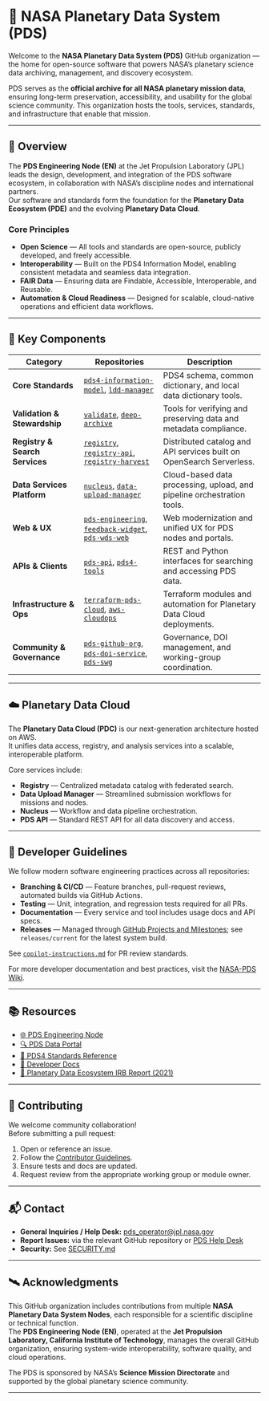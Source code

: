 # 🌌 NASA Planetary Data System (PDS)

Welcome to the **NASA Planetary Data System (PDS)** GitHub organization —  
the home for open-source software that powers NASA’s planetary science data archiving, management, and discovery ecosystem.

PDS serves as the **official archive for all NASA planetary mission data**, ensuring long-term preservation, accessibility, and usability for the global science community. This organization hosts the tools, services, standards, and infrastructure that enable that mission.

---

## 🚀 Overview

The **PDS Engineering Node (EN)** at the Jet Propulsion Laboratory (JPL) leads the design, development, and integration of the PDS software ecosystem, in collaboration with NASA’s discipline nodes and international partners.  
Our software and standards form the foundation for the **Planetary Data Ecosystem (PDE)** and the evolving **Planetary Data Cloud**.

### Core Principles

- **Open Science** — All tools and standards are open-source, publicly developed, and freely accessible.  
- **Interoperability** — Built on the PDS4 Information Model, enabling consistent metadata and seamless data integration.  
- **FAIR Data** — Ensuring data are Findable, Accessible, Interoperable, and Reusable.  
- **Automation & Cloud Readiness** — Designed for scalable, cloud-native operations and efficient data workflows.

---

## 🧩 Key Components

| Category | Repositories | Description |
|-----------|---------------|-------------|
| **Core Standards** | [`pds4-information-model`](https://github.com/NASA-PDS/pds4-information-model), [`ldd-manager`](https://github.com/NASA-PDS/ldd-manager) | PDS4 schema, common dictionary, and local data dictionary tools. |
| **Validation & Stewardship** | [`validate`](https://github.com/NASA-PDS/validate), [`deep-archive`](https://github.com/NASA-PDS/deep-archive) | Tools for verifying and preserving data and metadata compliance. |
| **Registry & Search Services** | [`registry`](https://github.com/NASA-PDS/registry), [`registry-api`](https://github.com/NASA-PDS/registry-api), [`registry-harvest`](https://github.com/NASA-PDS/registry-harvest) | Distributed catalog and API services built on OpenSearch Serverless. |
| **Data Services Platform** | [`nucleus`](https://github.com/NASA-PDS/nucleus), [`data-upload-manager`](https://github.com/NASA-PDS/data-upload-manager) | Cloud-based data processing, upload, and pipeline orchestration tools. |
| **Web & UX** | [`pds-engineering`](https://github.com/NASA-PDS/pds-engineering), [`feedback-widget`](https://github.com/NASA-PDS/feedback-widget), [`pds-wds-web`](https://github.com/NASA-PDS/pds-wds-web) | Web modernization and unified UX for PDS nodes and portals. |
| **APIs & Clients** | [`pds-api`](https://github.com/NASA-PDS/pds-api), [`pds4-tools`](https://github.com/NASA-PDS/pds4-tools) | REST and Python interfaces for searching and accessing PDS data. |
| **Infrastructure & Ops** | [`terraform-pds-cloud`](https://github.com/NASA-PDS/terraform-pds-cloud), [`aws-cloudops`](https://github.com/NASA-PDS/aws-cloudops) | Terraform modules and automation for Planetary Data Cloud deployments. |
| **Community & Governance** | [`pds-github-org`](https://github.com/NASA-PDS/pds-github-org), [`pds-doi-service`](https://github.com/NASA-PDS/pds-doi-service), [`pds-swg`](https://github.com/NASA-PDS/pds-swg) | Governance, DOI management, and working-group coordination. |

---

## ☁️ Planetary Data Cloud

The **Planetary Data Cloud (PDC)** is our next-generation architecture hosted on AWS.  
It unifies data access, registry, and analysis services into a scalable, interoperable platform.

Core services include:
- **Registry** — Centralized metadata catalog with federated search.
- **Data Upload Manager** — Streamlined submission workflows for missions and nodes.
- **Nucleus** — Workflow and data pipeline orchestration.
- **PDS API** — Standard REST API for all data discovery and access.

---

## 🧪 Developer Guidelines

We follow modern software engineering practices across all repositories:

- **Branching & CI/CD** — Feature branches, pull-request reviews, automated builds via GitHub Actions.
- **Testing** — Unit, integration, and regression tests required for all PRs.
- **Documentation** — Every service and tool includes usage docs and API specs.
- **Releases** — Managed through [GitHub Projects and Milestones](https://github.com/orgs/NASA-PDS/projects); see `releases/current` for the latest system build.

See [`copilot-instructions.md`](https://github.com/NASA-PDS/copilot-instructions.md) for PR review standards.

For more developer documentation and best practices, visit the [NASA-PDS Wiki](https://github.com/NASA-PDS/nasa-pds.github.io/wiki).

---

## 📚 Resources

- [🌐 PDS Engineering Node](https://pds-engineering.jpl.nasa.gov)
- [🔍 PDS Data Portal](https://pds.nasa.gov)
- [📖 PDS4 Standards Reference](https://pds.nasa.gov/pds4/)
- [📘 Developer Docs]([https://nasa-pds.github.io/](https://github.com/NASA-PDS/nasa-pds.github.io/wiki))
- [🧠 Planetary Data Ecosystem IRB Report (2021)](https://science.nasa.gov/files/science-pink/s3fs-public/atoms/files/PDE%20IRB%20Final%20Report.pdf)

---

## 🤝 Contributing

We welcome community collaboration!  
Before submitting a pull request:
1. Open or reference an issue.
2. Follow the [Contributor Guidelines](https://github.com/NASA-PDS/.github/blob/main/CONTRIBUTING.md).
3. Ensure tests and docs are updated.
4. Request review from the appropriate working group or module owner.

---

## 📬 Contact

- **General Inquiries / Help Desk:** [pds_operator@jpl.nasa.gov](mailto:pds_operator@jpl.nasa.gov)  
- **Report Issues:** via the relevant GitHub repository or [PDS Help Desk](https://pds.nasa.gov/?feedback=true)  
- **Security:** See [SECURITY.md](https://github.com/NASA-PDS/.github/blob/main/SECURITY.md)

---

## 🛰️ Acknowledgments

This GitHub organization includes contributions from multiple **NASA Planetary Data System Nodes**, each responsible for a scientific discipline or technical function.  
The **PDS Engineering Node (EN)**, operated at the **Jet Propulsion Laboratory, California Institute of Technology**, manages the overall GitHub organization, ensuring system-wide interoperability, software quality, and cloud operations.  

The PDS is sponsored by NASA’s **Science Mission Directorate** and supported by the global planetary science community.

---
